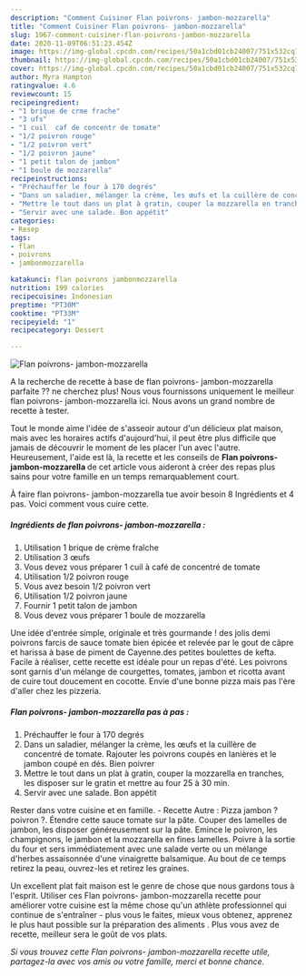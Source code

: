 ```yaml
---
description: "Comment Cuisiner Flan poivrons- jambon-mozzarella"
title: "Comment Cuisiner Flan poivrons- jambon-mozzarella"
slug: 1967-comment-cuisiner-flan-poivrons-jambon-mozzarella
date: 2020-11-09T06:51:23.454Z
image: https://img-global.cpcdn.com/recipes/50a1cbd01cb24007/751x532cq70/flan-poivrons-jambon-mozzarella-photo-principale-de-la-recette.jpg
thumbnail: https://img-global.cpcdn.com/recipes/50a1cbd01cb24007/751x532cq70/flan-poivrons-jambon-mozzarella-photo-principale-de-la-recette.jpg
cover: https://img-global.cpcdn.com/recipes/50a1cbd01cb24007/751x532cq70/flan-poivrons-jambon-mozzarella-photo-principale-de-la-recette.jpg
author: Myra Hampton
ratingvalue: 4.6
reviewcount: 15
recipeingredient:
- "1 brique de crme frache"
- "3 ufs"
- "1 cuil  caf de concentr de tomate"
- "1/2 poivron rouge"
- "1/2 poivron vert"
- "1/2 poivron jaune"
- "1 petit talon de jambon"
- "1 boule de mozzarella"
recipeinstructions:
- "Préchauffer le four à 170 degrés"
- "Dans un saladier, mélanger la crème, les œufs et la cuillère de concentré de tomate. Rajouter les poivrons coupés en lanières et le jambon coupé en dés. Bien poivrer"
- "Mettre le tout dans un plat à gratin, couper la mozzarella en tranches, les disposer sur le gratin et mettre au four 25 à 30 min."
- "Servir avec une salade. Bon appétit"
categories:
- Resep
tags:
- flan
- poivrons
- jambonmozzarella

katakunci: flan poivrons jambonmozzarella 
nutrition: 199 calories
recipecuisine: Indonesian
preptime: "PT30M"
cooktime: "PT33M"
recipeyield: "1"
recipecategory: Dessert

---
```



![Flan poivrons- jambon-mozzarella](https://img-global.cpcdn.com/recipes/50a1cbd01cb24007/751x532cq70/flan-poivrons-jambon-mozzarella-photo-principale-de-la-recette.jpg)

A la recherche de recette à base de flan poivrons- jambon-mozzarella parfaite ?? ne cherchez plus! Nous vous fournissons uniquement le meilleur flan poivrons- jambon-mozzarella ici. Nous avons un grand nombre de recette à tester.

Tout le monde aime l'idée de s'asseoir autour d'un délicieux plat maison, mais avec les horaires actifs d'aujourd'hui, il peut être plus difficile que jamais de découvrir le moment de les placer l'un avec l'autre. Heureusement, l'aide est là, la recette et les conseils de <strong> Flan poivrons- jambon-mozzarella </strong> de cet article vous aideront à créer des repas plus sains pour votre famille en un temps remarquablement court.

<!--inarticleads1-->

À faire flan poivrons- jambon-mozzarella tue avoir besoin 8 Ingrédients et 4 pas. Voici comment vous cuire cette.

##### Ingrédients de flan poivrons- jambon-mozzarella :

1. Utilisation 1 brique de crème fraîche
1. Utilisation 3 œufs
1. Vous devez vous préparer 1 cuil à café de concentré de tomate
1. Utilisation 1/2 poivron rouge
1. Vous avez besoin 1/2 poivron vert
1. Utilisation 1/2 poivron jaune
1. Fournir 1 petit talon de jambon
1. Vous devez vous préparer 1 boule de mozzarella


Une idée d&#39;entrée simple, originale et très gourmande ! des jolis demi poivrons farcis de sauce tomate bien épicée et relevée par le gout de câpre et harissa à base de piment de Cayenne.des petites boulettes de kefta. Facile à réaliser, cette recette est idéale pour un repas d&#39;été. Les poivrons sont garnis d&#39;un mélange de courgettes, tomates, jambon et ricotta avant de cuire tout doucement en cocotte. Envie d&#39;une bonne pizza mais pas l&#39;ère d&#39;aller chez les pizzeria. 

<!--inarticleads2-->

##### Flan poivrons- jambon-mozzarella pas à pas :

1. Préchauffer le four à 170 degrés
1. Dans un saladier, mélanger la crème, les œufs et la cuillère de concentré de tomate. Rajouter les poivrons coupés en lanières et le jambon coupé en dés. Bien poivrer
1. Mettre le tout dans un plat à gratin, couper la mozzarella en tranches, les disposer sur le gratin et mettre au four 25 à 30 min.
1. Servir avec une salade. Bon appétit


Rester dans votre cuisine et en famille. - Recette Autre : Pizza jambon ? poivron ?. Étendre cette sauce tomate sur la pâte. Couper des lamelles de jambon, les disposer généreusement sur la pâte. Emince le poivron, les champignons, le jambon et la mozzarella en fines lamelles. Poivre à la sortie du four et sers immédiatement avec une salade verte ou un mélange d&#39;herbes assaisonnée d&#39;une vinaigrette balsamique. Au bout de ce temps retirez la peau, ouvrez-les et retirez les graines. 

<!--inarticleads1-->

<p>
Un excellent plat fait maison est le genre de chose que nous gardons tous à l'esprit. Utiliser ces Flan poivrons- jambon-mozzarella recette pour améliorer votre cuisine est la même chose qu'un athlète professionnel qui continue de s'entraîner - plus vous le faites, mieux vous obtenez, apprenez le plus haut possible sur la préparation des aliments . Plus vous avez de recette, meilleur sera le goût de vos plats.
</p>

<p>
<i>Si vous trouvez cette Flan poivrons- jambon-mozzarella recette utile, partagez-la avec vos amis ou votre famille, merci et bonne chance.</i>
</p>
